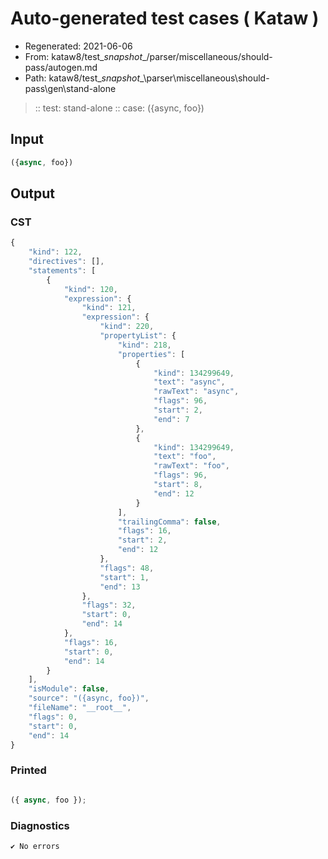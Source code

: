 # Auto-generated test cases ( Kataw )
- Regenerated: 2021-06-06
- From: kataw8/test\__snapshot__/parser/miscellaneous/should-pass/autogen.md
- Path: kataw8/test\__snapshot__\parser\miscellaneous\should-pass\gen\stand-alone
> :: test: stand-alone
> :: case: ({async, foo})
## Input

`````js
({async, foo})
`````
## Output

### CST

```javascript
{
    "kind": 122,
    "directives": [],
    "statements": [
        {
            "kind": 120,
            "expression": {
                "kind": 121,
                "expression": {
                    "kind": 220,
                    "propertyList": {
                        "kind": 218,
                        "properties": [
                            {
                                "kind": 134299649,
                                "text": "async",
                                "rawText": "async",
                                "flags": 96,
                                "start": 2,
                                "end": 7
                            },
                            {
                                "kind": 134299649,
                                "text": "foo",
                                "rawText": "foo",
                                "flags": 96,
                                "start": 8,
                                "end": 12
                            }
                        ],
                        "trailingComma": false,
                        "flags": 16,
                        "start": 2,
                        "end": 12
                    },
                    "flags": 48,
                    "start": 1,
                    "end": 13
                },
                "flags": 32,
                "start": 0,
                "end": 14
            },
            "flags": 16,
            "start": 0,
            "end": 14
        }
    ],
    "isModule": false,
    "source": "({async, foo})",
    "fileName": "__root__",
    "flags": 0,
    "start": 0,
    "end": 14
}
```

### Printed

```javascript

({ async, foo });
```

### Diagnostics

```javascript
✔ No errors
```

